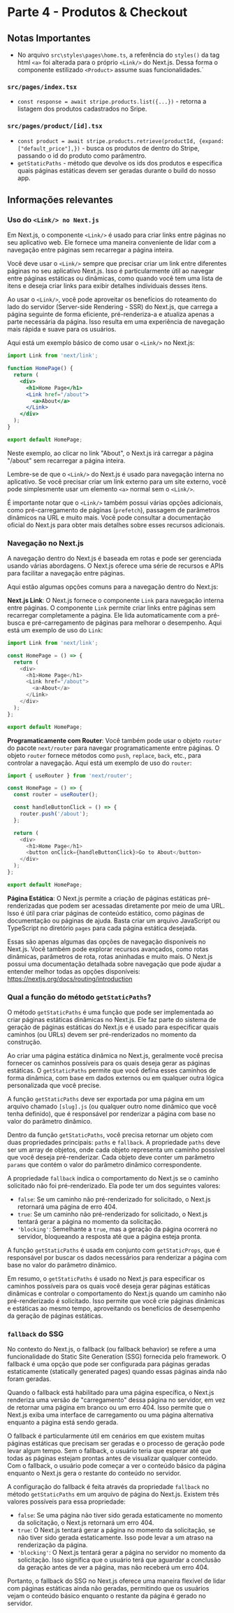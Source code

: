 # Parte 4 - Produtos & Checkout

## Notas Importantes

- No arquivo `src\styles\pages\home.ts`, a referência do `styles()` da tag html `<a>` foi alterada para o próprio `<Link/>` do Next.js. Dessa forma o componente estilizado `<Product>` assume suas funcionalidades.`

### `src/pages/index.tsx`

- `const response = await stripe.products.list({...})` - retorna a listagem dos produtos cadastrados no Sripe.

### `src/pages/product/[id].tsx`

- `const product = await stripe.products.retrieve(productId, {expand: ["default_price"],})` - busca os produtos de dentro do Stripe, passando o id do produto como parâmentro.
- `getStaticPaths` - método que devolve os ids dos produtos e especifica quais páginas estáticas devem ser geradas durante o build do nosso app.

## Informações relevantes

### Uso do `<Link/> no Next.js`

Em Next.js, o componente `<Link/>` é usado para criar links entre páginas no seu aplicativo web. Ele fornece uma maneira conveniente de lidar com a navegação entre páginas sem recarregar a página inteira.

Você deve usar o `<Link/>` sempre que precisar criar um link entre diferentes páginas no seu aplicativo Next.js. Isso é particularmente útil ao navegar entre páginas estáticas ou dinâmicas, como quando você tem uma lista de itens e deseja criar links para exibir detalhes individuais desses itens.

Ao usar o `<Link/>`, você pode aproveitar os benefícios do roteamento do lado do servidor (Server-side Rendering - SSR) do Next.js, que carrega a página seguinte de forma eficiente, pré-renderiza-a e atualiza apenas a parte necessária da página. Isso resulta em uma experiência de navegação mais rápida e suave para os usuários.

Aqui está um exemplo básico de como usar o `<Link/>` no Next.js:

```jsx
import Link from 'next/link';

function HomePage() {
  return (
    <div>
      <h1>Home Page</h1>
      <Link href="/about">
        <a>About</a>
      </Link>
    </div>
  );
}

export default HomePage;
```

Neste exemplo, ao clicar no link "About", o Next.js irá carregar a página "/about" sem recarregar a página inteira.

Lembre-se de que o `<Link/>` do Next.js é usado para navegação interna no aplicativo. Se você precisar criar um link externo para um site externo, você pode simplesmente usar um elemento `<a>` normal sem o `<Link/>`.

É importante notar que o `<Link/>` também possui várias opções adicionais, como pré-carregamento de páginas (`prefetch`), passagem de parâmetros dinâmicos na URL e muito mais. Você pode consultar a documentação oficial do Next.js para obter mais detalhes sobre esses recursos adicionais.

### Navegação no Next.js

A navegação dentro do Next.js é baseada em rotas e pode ser gerenciada usando várias abordagens. O Next.js oferece uma série de recursos e APIs para facilitar a navegação entre páginas.

Aqui estão algumas opções comuns para a navegação dentro do Next.js:

**Next.js Link**: O Next.js fornece o componente `Link` para navegação interna entre páginas. O componente `Link` permite criar links entre páginas sem recarregar completamente a página. Ele lida automaticamente com a pré-busca e pré-carregamento de páginas para melhorar o desempenho. Aqui está um exemplo de uso do `Link`:

```javascript
import Link from 'next/link';

const HomePage = () => {
  return (
    <div>
      <h1>Home Page</h1>
      <Link href="/about">
        <a>About</a>
      </Link>
    </div>
  );
};

export default HomePage;
```

**Programaticamente com Router**: Você também pode usar o objeto `router` do pacote `next/router` para navegar programaticamente entre páginas. O objeto `router` fornece métodos como `push`, `replace`, `back`, etc., para controlar a navegação. Aqui está um exemplo de uso do `router`:

```javascript
import { useRouter } from 'next/router';

const HomePage = () => {
  const router = useRouter();

  const handleButtonClick = () => {
    router.push('/about');
  };

  return (
    <div>
      <h1>Home Page</h1>
      <button onClick={handleButtonClick}>Go to About</button>
    </div>
  );
};

export default HomePage;
```

**Página Estática**: O Next.js permite a criação de páginas estáticas pré-renderizadas que podem ser acessadas diretamente por meio de uma URL. Isso é útil para criar páginas de conteúdo estático, como páginas de documentação ou páginas de ajuda. Basta criar um arquivo JavaScript ou TypeScript no diretório `pages` para cada página estática desejada.

Essas são apenas algumas das opções de navegação disponíveis no Next.js. Você também pode explorar recursos avançados, como rotas dinâmicas, parâmetros de rota, rotas aninhadas e muito mais. O Next.js possui uma documentação detalhada sobre navegação que pode ajudar a entender melhor todas as opções disponíveis: <https://nextjs.org/docs/routing/introduction>

### Qual a função do método `getStaticPaths`?

O método `getStaticPaths` é uma função que pode ser implementada ao criar páginas estáticas dinâmicas no Next.js. Ele faz parte do sistema de geração de páginas estáticas do Next.js e é usado para especificar quais caminhos (ou URLs) devem ser pré-renderizados no momento da construção.

Ao criar uma página estática dinâmica no Next.js, geralmente você precisa fornecer os caminhos possíveis para os quais deseja gerar as páginas estáticas. O `getStaticPaths` permite que você defina esses caminhos de forma dinâmica, com base em dados externos ou em qualquer outra lógica personalizada que você precise.

A função `getStaticPaths` deve ser exportada por uma página em um arquivo chamado `[slug].js` (ou qualquer outro nome dinâmico que você tenha definido), que é responsável por renderizar a página com base no valor do parâmetro dinâmico.

Dentro da função `getStaticPaths`, você precisa retornar um objeto com duas propriedades principais: `paths` e `fallback`. A propriedade `paths` deve ser um array de objetos, onde cada objeto representa um caminho possível que você deseja pré-renderizar. Cada objeto deve conter um parâmetro `params` que contém o valor do parâmetro dinâmico correspondente.

A propriedade `fallback` indica o comportamento do Next.js se o caminho solicitado não foi pré-renderizado. Ela pode ter um dos seguintes valores:

- `false`: Se um caminho não pré-renderizado for solicitado, o Next.js retornará uma página de erro 404.
- `true`: Se um caminho não pré-renderizado for solicitado, o Next.js tentará gerar a página no momento da solicitação.
- `'blocking'`: Semelhante a `true`, mas a geração da página ocorrerá no servidor, bloqueando a resposta até que a página esteja pronta.

A função `getStaticPaths` é usada em conjunto com `getStaticProps`, que é responsável por buscar os dados necessários para renderizar a página com base no valor do parâmetro dinâmico.

Em resumo, o `getStaticPaths` é usado no Next.js para especificar os caminhos possíveis para os quais você deseja gerar páginas estáticas dinâmicas e controlar o comportamento do Next.js quando um caminho não pré-renderizado é solicitado. Isso permite que você crie páginas dinâmicas e estáticas ao mesmo tempo, aproveitando os benefícios de desempenho da geração de páginas estáticas.

### `fallback` do SSG

No contexto do Next.js, o fallback (ou fallback behavior) se refere a uma funcionalidade do Static Site Generation (SSG) fornecida pelo framework. O fallback é uma opção que pode ser configurada para páginas geradas estaticamente (statically generated pages) quando essas páginas ainda não foram geradas.

Quando o fallback está habilitado para uma página específica, o Next.js renderiza uma versão de "carregamento" dessa página no servidor, em vez de retornar uma página em branco ou um erro 404. Isso permite que o Next.js exiba uma interface de carregamento ou uma página alternativa enquanto a página está sendo gerada.

O fallback é particularmente útil em cenários em que existem muitas páginas estáticas que precisam ser geradas e o processo de geração pode levar algum tempo. Sem o fallback, o usuário teria que esperar até que todas as páginas estejam prontas antes de visualizar qualquer conteúdo. Com o fallback, o usuário pode começar a ver o conteúdo básico da página enquanto o Next.js gera o restante do conteúdo no servidor.

A configuração do fallback é feita através da propriedade `fallback` no método `getStaticPaths` em um arquivo de página do Next.js. Existem três valores possíveis para essa propriedade:

- `false`: Se uma página não tiver sido gerada estaticamente no momento da solicitação, o Next.js retornará um erro 404.
- `true`: O Next.js tentará gerar a página no momento da solicitação, se não tiver sido gerada estaticamente. Isso pode levar a um atraso na renderização da página.
- `'blocking'`: O Next.js tentará gerar a página no servidor no momento da solicitação. Isso significa que o usuário terá que aguardar a conclusão da geração antes de ver a página, mas não receberá um erro 404.

Portanto, o fallback do SSG no Next.js oferece uma maneira flexível de lidar com páginas estáticas ainda não geradas, permitindo que os usuários vejam o conteúdo básico enquanto o restante da página é gerado no servidor.
